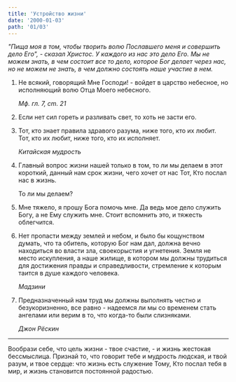 ```yaml
---
title: 'Устройство жизни'
date: '2000-01-03'
path: '01/03'
---
```


*"Пища моя в том, чтобы творить волю Пославшего меня и совершить дело Его", - сказал Христос. У каждого из нас это дело Его. Мы не можем знать, в чем состоит все то дело, которое Бог делает через нас, но не можем не знать, в чем должно состоять наше участие в нем.*

1.
    Не всякий, говорящий Мне Господи! - войдет в царство небесное, но исполняющий волю Отца Моего небесного.

    *Мф. гл. 7, cm. 21*

2.
    Если нет сил гореть и разливать свет, то хоть не засти его.

3.
    Тот, кто знает правила здравого разума, ниже того, кто их любит. Тот, кто их любит, ниже того, кто их исполняет.

    *Китайская мудрость*

4.
    Главный вопрос жизни нашей только в том, то ли мы делаем в этот короткий, данный нам срок жизни, чего хочет от нас Тот, Кто послал нас в жизнь.

    То ли мы делаем?

5.
    Мне тяжело, я прошу Бога помочь мне. Да ведь мое дело служить Богу, а не Ему служить мне. Стоит вспомнить это, и тяжесть облегчится.

6.
    Нет пропасти между землей и небом, и было бы кощунством думать, что та обитель, которую Бог нам дал, должна вечно находиться во власти зла, своекорыстия и угнетения. Земля не место искупления, а наше жилище, в котором мы должны трудиться для достижения правды и справедливости, стремление к которым таится в душе каждого человека.

    *Мадзини*

7.
    Предназначенный нам труд мы должны выполнять честно и безукоризненно, все равно - надеемся ли мы со временем стать ангелами или верим в то, что когда-то были слизняками.

    *Джон Рёскин*

---

Вообрази себе, что цель жизни - твое счастие, - и жизнь жестокая бессмыслица. Признай то, что говорит тебе и мудрость людская, и твой разум, и твое сердце: что жизнь есть служение Тому, Кто послал тебя в мир, и жизнь становится постоянной радостью.